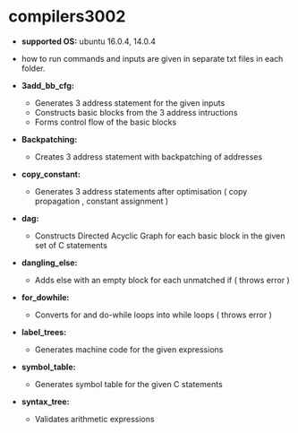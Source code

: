 # compilers3002

* **supported OS:** ubuntu 16.0.4, 14.0.4

* how to run commands and inputs are given in separate txt files in each folder.

* **3add_bb_cfg:** 
  * Generates 3 address statement for the given inputs 
  * Constructs basic blocks from the 3 address intructions
  * Forms control flow of the basic blocks 

* **Backpatching:**
  * Creates 3 address statement with backpatching of addresses 
  
* **copy_constant:** 
  * Generates 3 address statements after optimisation ( copy propagation , constant assignment )

* **dag:**
  * Constructs Directed Acyclic Graph for each basic block in the given set of C statements 
  
* **dangling_else:** 
  * Adds else with an empty block for each unmatched if ( throws error )

* **for_dowhile:**
  * Converts for and do-while loops into while loops ( throws error )
  
* **label_trees:** 
  * Generates machine code for the given expressions 

* **symbol_table:**
  * Generates symbol table for the given C statements
  
* **syntax_tree:**
  * Validates arithmetic expressions  
